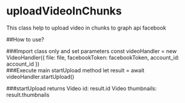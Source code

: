 # uploadVideoInChunks
This class help to upload video in chunks to graph api facebook


##How to use? 

###Import class only and set parameters 
const videoHandler = new VideoHandler({ file: file, facebookToken: facebookToken, account_id: account_id })        
###Execute main startUpload method 
let result = await videoHandler.startUpload()

###startUpload returns 
Video id: result.id
Video thumbnails: result.thumbnails 